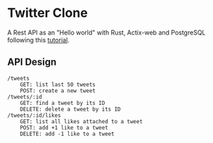 # Twitter Clone

A Rest API as an "Hello world" with Rust, Actix-web and PostgreSQL following this [tutorial](https://hub.qovery.com/guides/tutorial/create-a-blazingly-fast-api-in-rust-part-1/).

## API Design

```
/tweets
    GET: list last 50 tweets
    POST: create a new tweet
/tweets/:id
    GET: find a tweet by its ID
    DELETE: delete a tweet by its ID
/tweets/:id/likes
    GET: list all likes attached to a tweet
    POST: add +1 like to a tweet
    DELETE: add -1 like to a tweet
```
